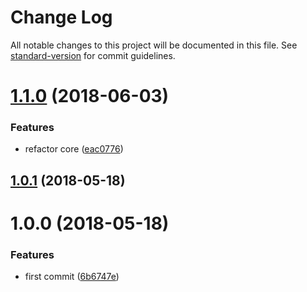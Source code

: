 # Change Log

All notable changes to this project will be documented in this file. See [standard-version](https://github.com/conventional-changelog/standard-version) for commit guidelines.

<a name="1.1.0"></a>
# [1.1.0](https://github.com/fjc0k/svg-to-symbol-loader/compare/v1.0.1...v1.1.0) (2018-06-03)


### Features

* refactor core ([eac0776](https://github.com/fjc0k/svg-to-symbol-loader/commit/eac0776))



<a name="1.0.1"></a>
## [1.0.1](https://github.com/fjc0k/svg-to-symbol-loader/compare/v1.0.0...v1.0.1) (2018-05-18)



<a name="1.0.0"></a>
# 1.0.0 (2018-05-18)


### Features

* first commit ([6b6747e](https://github.com/fjc0k/svg-to-symbol-loader/commit/6b6747e))
